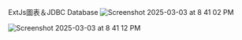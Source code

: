 ExtJs圖表＆JDBC Database
![Screenshot 2025-03-03 at 8 41 02 PM](https://github.com/user-attachments/assets/89295e44-df35-4d63-b970-b8d88854b2bc)


![Screenshot 2025-03-03 at 8 41 12 PM](https://github.com/user-attachments/assets/bd22eb5f-7963-4cd4-911a-875832f9671c)
